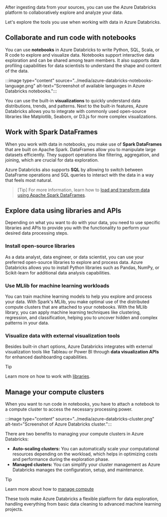 After ingesting data from your sources, you can use the Azure Databricks platform to collaboratively explore and analyze your data.

Let's explore the tools you use when working with data in Azure Databricks.

## Collaborate and run code with notebooks

You can use **notebooks** in Azure Databricks to write Python, SQL, Scala, or R code to explore and visualize data. Notebooks support interactive data exploration and can be shared among team members. It also supports data profiling capabilities for data scientists to understand the shape and content of the data.

:::image type="content" source="../media/azure-databricks-notebooks-language.png" alt-text="Screenshot of available languages in Azure Databricks notebooks.":::

You can use the built-in **visualizations** to quickly understand data distributions, trends, and patterns. Next to the built-in features, Azure Databricks allows you to integrate with commonly used open-source libraries like Matplotlib, Seaborn, or D3.js for more complex visualizations.

## Work with Spark DataFrames

When you work with data in notebooks, you make use of **Spark DataFrames** that are built on Apache Spark. DataFrames allow you to manipulate large datasets efficiently. They support operations like filtering, aggregation, and joining, which are crucial for data exploration.

Azure Databricks also supports **SQL** by allowing to switch between DataFrame operations and SQL queries to interact with the data in a way that feels most natural.

> [Tip]
> For more information, learn how to [load and transform data using Apache Spark DataFrames](https://learn.microsoft.com/azure/databricks/getting-started/dataframes?azure-portal=true).

## Explore data using libraries and APIs

Depending on what you want to do with your data, you need to use specific libraries and APIs to provide you with the functionality to perform your desired data processing steps.

### Install open-source libraries

As a data analyst, data engineer, or data scientist, you can use your preferred open-source libraries to explore and process data. Azure Databricks allows you to install Python libraries such as Pandas, NumPy, or Scikit-learn for additional data analysis capabilities.

### Use MLlib for machine learning workloads

You can train machine learning models to help you explore and process your data. With Spark's MLlib, you make optimal use of the distributed compute clusters that are attached to your notebooks. With the MLlib library, you can apply machine learning techniques like clustering, regression, and classification, helping you to uncover hidden and complex patterns in your data.

### Visualize data with external visualization tools

Besides built-in chart options, Azure Databricks integrates with external visualization tools like Tableau or Power BI through **data visualization APIs** for enhanced dashboarding capabilities.

> [!Tip]
> Learn more on how to work with [libraries](https://learn.microsoft.com/azure/databricks/libraries/?azure-portal=true).

## Manage your compute clusters

When you want to run code in notebooks, you have to attach a notebook to a compute cluster to access the necessary processing power.

:::image type="content" source="../media/azure-databricks-cluster.png" alt-text="Screenshot of Azure Databricks cluster.":::

There are two benefits to managing your compute clusters in Azure Databricks:

- **Auto-scaling clusters:** You can automatically scale your computational resources depending on the workload, which helps in optimizing costs and performance during the exploration phase.
- **Managed clusters:** You can simplify your cluster management as Azure Databricks manages the configuration, setup, and maintenance.

> [!Tip]
> Learn more about how to [manage compute](https://learn.microsoft.com/azure/databricks/compute/clusters-manage?azure-portal=true)

These tools make Azure Databricks a flexible platform for data exploration, handling everything from basic data cleaning to advanced machine learning projects.
